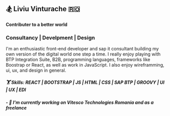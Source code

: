 ## 🏂 Liviu Vinturache 🇷🇴

#### Contributer to a better world 
### Consultancy | Develpment | Design

I'm an enthusiastic front-end developer and sap it consultant building my own version of the digital world one step a time. I really enjoy playing with BTP Integration Suite, B2B, programming languages, frameworks like Boostrap or React, as well as work in JavaScript.
I also enjoy wireframming, ui, ux, and design in general.

##### 🏋️ Skills: REACT | BOOTSTRAP | JS | HTML | CSS | SAP BTP | GROOVY | UI | UX | EDI

##### - 💼 I'm currently working on Vitesco Technologies Romania and as a freelance
